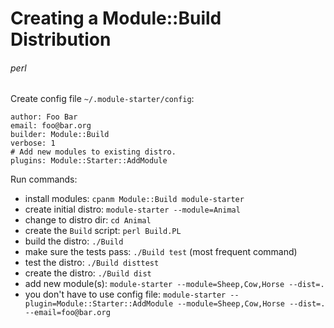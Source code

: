 # Creating a Module::Build Distribution
###### perl

Create config file `~/.module-starter/config`:

    author: Foo Bar
    email: foo@bar.org
    builder: Module::Build
    verbose: 1
    # Add new modules to existing distro.
    plugins: Module::Starter::AddModule
    
Run commands:

* install modules: `cpanm Module::Build module-starter`
* create initial distro: `module-starter --module=Animal`
* change to distro dir: `cd Animal`
* create the `Build` script: `perl Build.PL`
* build the distro: `./Build`
* make sure the tests pass: `./Build test` (most frequent command)
* test the distro: `./Build disttest`
* create the distro: `./Build dist`  
* add new module(s): `module-starter --module=Sheep,Cow,Horse --dist=.`
* you don't have to use config file: `module-starter --plugin=Module::Starter::AddModule --module=Sheep,Cow,Horse --dist=. --email=foo@bar.org`

